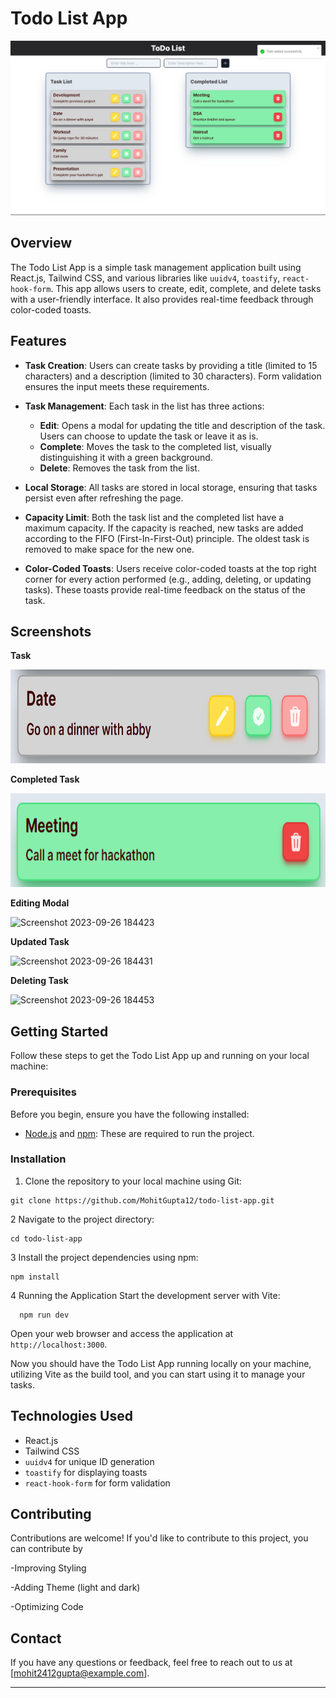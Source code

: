 # Todo List App

<img src="https://github.com/MohitGupta12/todo-list/blob/main/public/Images/home.png" alt="Home" >


## Overview

The Todo List App is a simple task management application built using React.js, Tailwind CSS, and various libraries like `uuidv4`, `toastify`, `react-hook-form`. This app allows users to create, edit, complete, and delete tasks with a user-friendly interface. It also provides real-time feedback through color-coded toasts.

## Features

- **Task Creation**: Users can create tasks by providing a title (limited to 15 characters) and a description (limited to 30 characters). Form validation ensures the input meets these requirements.

- **Task Management**: Each task in the list has three actions:
  - **Edit**: Opens a modal for updating the title and description of the task. Users can choose to update the task or leave it as is.
  - **Complete**: Moves the task to the completed list, visually distinguishing it with a green background.
  - **Delete**: Removes the task from the list.

- **Local Storage**: All tasks are stored in local storage, ensuring that tasks persist even after refreshing the page.

- **Capacity Limit**: Both the task list and the completed list have a maximum capacity. If the capacity is reached, new tasks are added according to the FIFO (First-In-First-Out) principle. The oldest task is removed to make space for the new one.

- **Color-Coded Toasts**: Users receive color-coded toasts at the top right corner for every action performed (e.g., adding, deleting, or updating tasks). These toasts provide real-time feedback on the status of the task.

## Screenshots

__Task__ 

<img src="https://github.com/MohitGupta12/todo-list/blob/main/public/Images/task.png" alt="completed List"  height= "150" width="600">


__Completed Task__ 

<img src="https://github.com/MohitGupta12/todo-list/blob/main/public/Images/completed%20task.png" alt="completed List"  height= "150" width="600">


__Editing Modal__

![Screenshot 2023-09-26 184423](https://github.com/MohitGupta12/todo-list/assets/70692495/03ae9ce7-c42e-4a68-b9fb-dabcd47da871)


__Updated Task__

![Screenshot 2023-09-26 184431](https://github.com/MohitGupta12/todo-list/assets/70692495/0f952a1d-3701-4455-bc73-aa929bc02d07)


__Deleting Task__

![Screenshot 2023-09-26 184453](https://github.com/MohitGupta12/todo-list/assets/70692495/10ed4c62-2f7f-44a7-bbe7-f345f2d86b69)


## Getting Started

Follow these steps to get the Todo List App up and running on your local machine:

### Prerequisites

Before you begin, ensure you have the following installed:

- [Node.js](https://nodejs.org/) and [npm](https://www.npmjs.com/): These are required to run the project.

### Installation

1. Clone the repository to your local machine using Git:
  
  ```
  git clone https://github.com/MohitGupta12/todo-list-app.git
  ```

2 Navigate to the project directory:

   ```
   cd todo-list-app
   ```
3 Install the project dependencies using npm:
  
  ```
  npm install
  ```
4 Running the Application
 Start the development server with Vite:

  ``` 
    npm run dev
  ```

Open your web browser and access the application at `http://localhost:3000`.

Now you should have the Todo List App running locally on your machine, utilizing Vite as the build tool, and you can start using it to manage your tasks.

## Technologies Used

- React.js
- Tailwind CSS
- `uuidv4` for unique ID generation
- `toastify` for displaying toasts
- `react-hook-form` for form validation


## Contributing

Contributions are welcome! If you'd like to contribute to this project, you can contribute by 
 
  -Improving Styling
  
  -Adding Theme (light and dark)
  
  -Optimizing Code  
  

## Contact

If you have any questions or feedback, feel free to reach out to us at [mohit2412gupta@example.com].

---
